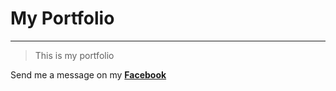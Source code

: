 # My Portfolio

---

> This is my portfolio


Send me a message on my [**Facebook**](https://www.facebook.com/neil.antolijao)